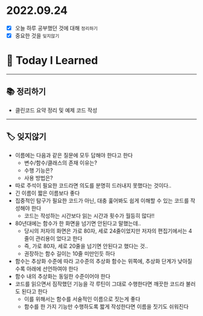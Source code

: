 # 2022.09.24

- [x]  오늘 하루 공부했던 것에 대해 `정리하기`
- [x]  중요한 것을 `잊지않기`

# 🚩 Today I Learned

---

## 📚 정리하기

- 클린코드 요약 정리 및 예제 코드 작성

---

## 🏷 잊지않기

- 이름에는 다음과 같은 질문에 모두 답해야 한다고 한다
    - 변수/함수/클래스의 존재 이유는?
    - 수행 기능은?
    - 사용 방법은?
- 따로 주석이 필요한 코드라면 의도를 분명히 드러내지 못했다는 것이다..
- 긴 이름이 짧은 이름보다 좋다
- 집중적인 탐구가 필요한 코드가 아닌, 대충 훑어봐도 쉽게 이해할 수 있는 코드를 작성해야 한다
    - 코드는 작성하는 시간보다 읽는 시간과 횟수가 월등히 많다!!
- 80년대에는 함수가 한 화면을 넘기면 안된다고 말했는데..
    - 당시의 저자의 화면은 가로 80자, 세로 24줄이었지만 저자의 편집기에서는 4줄이 관리용이 었다고 한다
    - 즉, 가로 80자, 세로 20줄을 넘기면 안된다고 했다는 것..
    - 권장하는 함수 길이는 10줄 미만인듯 하다
- 함수는 추상화 수준에 따라 고수준의 추상화 함수는 위쪽에, 추상화 단계가 낮아질 수록 아래에 선언하여야 한다
- 함수 내의 추상화는 동일한 수준이어야 한다
- 코드를 읽으면서 짐작했던 기능을 각 루틴이 그대로 수행한다면 깨끗한 코드라 불러도 된다고 한다
    - 이를 위해서는 함수를 서술적인 이름으로 짓는게 좋다
    - 함수를 한 가지 기능만 수행하도록 짧게 작성한다면 이름을 짓기도 쉬워진다